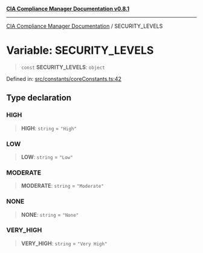 [**CIA Compliance Manager Documentation v0.8.1**](../README.md)

***

[CIA Compliance Manager Documentation](../globals.md) / SECURITY\_LEVELS

# Variable: SECURITY\_LEVELS

> `const` **SECURITY\_LEVELS**: `object`

Defined in: [src/constants/coreConstants.ts:42](https://github.com/Hack23/cia-compliance-manager/blob/4236f4375d9cfb0505c191818eeb5443ec527132/src/constants/coreConstants.ts#L42)

## Type declaration

### HIGH

> **HIGH**: `string` = `"High"`

### LOW

> **LOW**: `string` = `"Low"`

### MODERATE

> **MODERATE**: `string` = `"Moderate"`

### NONE

> **NONE**: `string` = `"None"`

### VERY\_HIGH

> **VERY\_HIGH**: `string` = `"Very High"`
